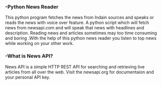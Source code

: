 ### -Python News Reader

This python program fetches the news from Indain sources and speaks or reads the news with voice over feature. 
A python script which will fetch news from newsapi.com and will speak that news with headlines and description. 
Reading news and articles sometimes may too time consuming and boring .With the help of this python news reader 
you listen to top news while working on your other work.

### -What is News API?

News API is a simple HTTP REST API for searching and retrieving live articles from all over the web.
Visit the newsapi.org for documentaion and your personal API key.
